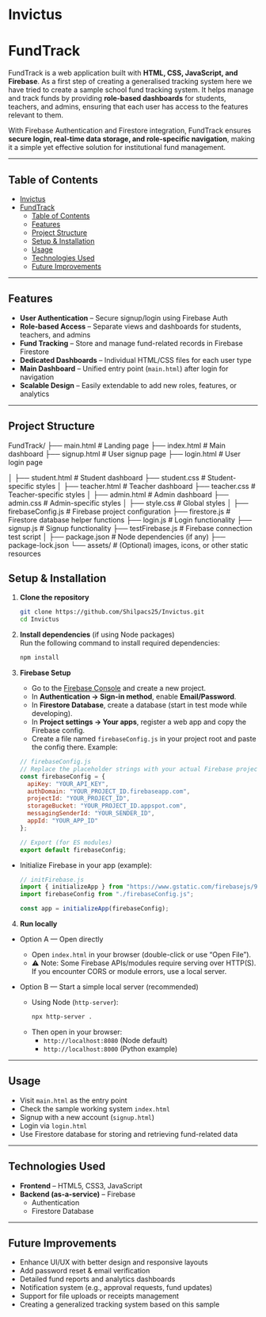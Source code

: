 # Invictus
# FundTrack  

FundTrack is a web application built with **HTML, CSS, JavaScript, and Firebase**. 
As a first step of creating a generalised tracking system here we have tried to create a sample school fund tracking system. 
It helps manage and track funds by providing **role-based dashboards** for students, teachers, and admins, ensuring that each user has access to the features relevant to them.  

With Firebase Authentication and Firestore integration, FundTrack ensures **secure login, real-time data storage, and role-specific navigation**, making it a simple yet effective solution for institutional fund management.  

---

## Table of Contents

- [Invictus](#invictus)
- [FundTrack](#fundtrack)
  - [Table of Contents](#table-of-contents)
  - [Features](#features)
  - [Project Structure](#project-structure)
  - [Setup \& Installation](#setup--installation)
  - [Usage](#usage)
  - [Technologies Used](#technologies-used)
  - [Future Improvements](#future-improvements)

---

## Features  

- **User Authentication** – Secure signup/login using Firebase Auth  
- **Role-based Access** – Separate views and dashboards for students, teachers, and admins  
- **Fund Tracking** – Store and manage fund-related records in Firebase Firestore  
- **Dedicated Dashboards** – Individual HTML/CSS files for each user type  
- **Main Dashboard** – Unified entry point (`main.html`) after login for navigation  
- **Scalable Design** – Easily extendable to add new roles, features, or analytics  
 

---

## Project Structure
FundTrack/
├── main.html              # Landing page
├── index.html             # Main dashboard 
├── signup.html            # User signup page
├── login.html             # User login page

│
├── student.html           # Student dashboard
├── student.css            # Student-specific styles
│
├── teacher.html           # Teacher dashboard
├── teacher.css            # Teacher-specific styles
│
├── admin.html             # Admin dashboard
├── admin.css              # Admin-specific styles
│
├── style.css              # Global styles
│
├── firebaseConfig.js      # Firebase project configuration
├── firestore.js           # Firestore database helper functions
├── login.js               # Login functionality
├── signup.js              # Signup functionality
├── testFirebase.js        # Firebase connection test script
│
├── package.json           # Node dependencies (if any)
├── package-lock.json
└── assets/                # (Optional)     images, icons, or other static resources


## Setup & Installation  

1. **Clone the repository**  
   ```bash
   git clone https://github.com/Shilpacs25/Invictus.git
   cd Invictus

2. **Install dependencies** (if using Node packages)  
  Run the following command to install required dependencies:
  
    ```bash
    npm install

3. **Firebase Setup**

   - Go to the [Firebase Console](https://console.firebase.google.com/) and create a new project.
   - In **Authentication → Sign-in method**, enable **Email/Password**.
   - In **Firestore Database**, create a database (start in test mode while developing).
   - In **Project settings → Your apps**, register a web app and copy the Firebase config.
   - Create a file named `firebaseConfig.js` in your project root and paste the config there. Example:
   ```js
   // firebaseConfig.js
   // Replace the placeholder strings with your actual Firebase project values
   const firebaseConfig = {
     apiKey: "YOUR_API_KEY",
     authDomain: "YOUR_PROJECT_ID.firebaseapp.com",
     projectId: "YOUR_PROJECT_ID",
     storageBucket: "YOUR_PROJECT_ID.appspot.com",
     messagingSenderId: "YOUR_SENDER_ID",
     appId: "YOUR_APP_ID"
   };

   // Export (for ES modules)
   export default firebaseConfig;


- Initialize Firebase in your app (example):

    ```js
    // initFirebase.js
    import { initializeApp } from "https://www.gstatic.com/firebasejs/9.x.x/firebase-app.js";
    import firebaseConfig from "./firebaseConfig.js";

    const app = initializeApp(firebaseConfig);  

4. **Run locally**

- Option A — Open directly
  - Open `index.html` in your browser (double-click or use “Open File”).
  - ⚠️ Note: Some Firebase APIs/modules require serving over HTTP(S). If you encounter CORS or module errors, use a local server.

- Option B — Start a simple local server (recommended)
  - Using Node (`http-server`):
    ```bash
    npx http-server .
    ```
  - Then open in your browser:
    - `http://localhost:8080` (Node default)
    - `http://localhost:8000` (Python example)
  
---

## Usage

- Visit `main.html` as the entry point 
- Check the sample working system `index.html` 
- Signup with a new account (`signup.html`)  
- Login via `login.html`  
- Use Firestore database for storing and retrieving fund-related data  

---

## Technologies Used

- **Frontend** – HTML5, CSS3, JavaScript  
- **Backend (as-a-service)** – Firebase  
  - Authentication  
  - Firestore Database  

---

## Future Improvements

- Enhance UI/UX with better design and responsive layouts  
- Add password reset & email verification 
- Detailed fund reports and analytics dashboards  
- Notification system (e.g., approval requests, fund updates)  
- Support for file uploads or receipts management  
- Creating a generalized tracking system based on this sample
